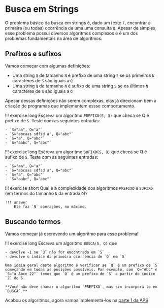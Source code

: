 # Busca em Strings

O problema básico da busca em strings é, dado um texto `T`, encontrar a primeira (ou todas) ocorrência de uma uma consulta `Q`. Apesar de simples, esse problema possui diversos algoritmos complexos e é um dos problemas fundamentais na área de algoritmos.


## Prefixos e sufixos

Vamos começar com algumas definições:

- Uma string `Q` de tamanho `N` é prefixo de uma string `S` se os primeiros `N` caracteres de `S` são iguais a `Q`
- Uma string `Q` de tamanho `N` é sufixo de uma string `S` se os últimos `N` caracteres de `S` são iguais a `Q`

Apesar dessas definições não serem complexas, elas já direcionam bem a criação de programas que implementem essse comportamento.

!!! exercise long
    Escreva um algoritmo `PREFIXO(S, Q)` que checa se Q é prefixo de `S`. Teste com as seguintes entradas:

    - `S="aa", Q="a"`
    - `S="abcaas sdfsd a", Q="abc"`
    - `S="a", Q="abc"`
    - `S="aabc", Q="abc"`

!!! exercise long
    Escreva um algoritmo `SUFIXO(S, Q)` que checa se Q é sufixo de `S`. Teste com as seguintes entradas:

    - `S="aa", Q="a"`
    - `S="abcaas sdfsd a", Q="abc"`
    - `S="a", Q="abc"`
    - `S="aabc", Q="abc"`

!!! exercise short
    Qual é a complexidade dos algoritmos `PREFIXO` e `SUFIXO` (em termos do tamanho `N` da entrada `Q`)?

    !!! answer
        Ele faz `N` operações, no máximo.

## Buscando termos

Vamos começar já escrevendo um algoritmo para esse problema!

!!! exercise long
    Escreva um algoritmo `BUSCA(S, Q)` que 

    - devolve -1 se `Q` não for encontrado em `S`
    - devolve o índice da primeira ocorrência de `Q` em `S`
    
    Uma ideia geral deste algoritmo é verificar se `Q` é um prefixo de `S` começando em todas as posições possíveis. Por exemplo, com `Q="Abc" e `S="a Abce 22"` temos que `Q` é um prefixo de `S` a partir do índice `2` de S.

    **Você não deve chamar o algoritmo `PREFIXO`, mas sim incorporá-lo em `BUSCA`.**


Acabou os algoritmos, agora vamos implementá-los na [parte 1 da APS](aps.md)
